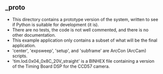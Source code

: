 ## _proto

- This directory contains a prototype version of the system, written to see if Python is suitable for development (it is).
- There are no tests, the code is not well commented, and there is no other documentation.
- This example application only contains a subset of what will be the final application.
- 'center', 'expsweep', 'setup', and 'subframe' are ArcCon (ArcCam) scripts.
- 'tim.lod.0x04_0x8C_20V_straight' is a BINHEX file containing a version of the Timing Board DSP for the CCD57 camera.
